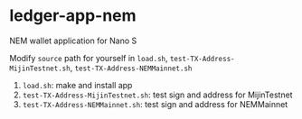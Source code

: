 # ledger-app-nem
NEM wallet application for Nano S

Modify `source` path for yourself in `load.sh`, `test-TX-Address-MijinTestnet.sh`, `test-TX-Address-NEMMainnet.sh`

1. `load.sh`: make and install app
2. `test-TX-Address-MijinTestnet.sh`: test sign and address for MijinTestnet
3. `test-TX-Address-NEMMainnet.sh`: test sign and address for NEMMainnet

